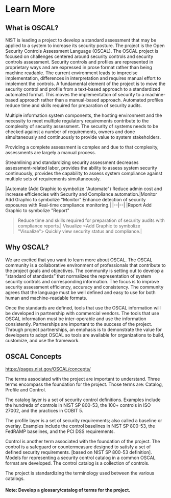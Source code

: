 # Learn More
## What is OSCAL?

NIST is leading a project to develop a standard assessment that may be applied to a system to increase its security posture. The project is the Open Security Controls Assessment Language (OSCAL). The OSCAL project is focused on challenges centered around security controls and security controls assessment. Security controls and profiles are represented in proprietary ways and are expressed in prose format rather than being machine readable. The current environment leads to imprecise implementation, differences in interpretation and requires manual effort to implement the controls. A fundamental element of the project is to move the security control and profile from a text-based approach to a standardized automated format. This moves the implementation of security to a machine-based approach rather than a manual-based approach. Automated profiles reduce time and skills required for preparation of security audits.

Multiple information system components, the hosting environment and the necessity to meet multiple regulatory requirements contribute to the complexity of security assessment. The security of systems needs to be checked against a number of requirements, owners and done simultaneously and continuously to provide value to system stakeholders.

Providing a complete assessment is complex and due to that complexity, assessments are largely a manual process.

Streamlining and standardizing security assessment decreases assessment-related labor, provides the ability to assess system security continuously, provides the capability to assess system compliance against multiple sets of requirements simultaneously.

|Automate (Add Graphic to symbolize "Automate")
Reduce admin cost and increase efficiencies with Security and Compliance automation.|Monitor
Add Graphic to symbolize "Monitor"
Enhance detection of security exposures with Real-time compliance monitoring.|
|--|--|
|Report Add Graphic to symbolize "Report"
> Reduce time and skills required for preparation of security audits with compliance reports.| Visualize
<Add Graphic to symbolize "Visualize">
> Quickly view security status and compliance.|

## Why OSCAL?

We are excited that you want to learn more about OSCAL. The OSCAL community is a collaborative environment of professionals that contribute to the project goals and objectives. The community is setting out to develop a “standard of standards” that normalizes the representation of system security controls and corresponding information. The focus is to improve security assessment efficiency, accuracy and consistency. The community agrees that the language must be well defined and easy to use for both human and machine-readable formats.

Once the standards are defined, tools that use the OSCAL information will be developed in partnership with commercial vendors. The tools that use OSCAL information must be inter-operable and use the information consistently. Partnerships are important to the success of the project. Through project partnerships, an emphasis is to demonstrate the value for developers to adopt OSCAL so tools are available for organizations to build, customize, and use the framework.

## OSCAL Concepts

https://pages.nist.gov/OSCAL/concepts/

The terms associated with the project are important to understand. Three terms encompass the foundation for the project. Those terms are: Catalog, Profile and Control.

The catalog layer is a set of security control definitions. Examples include the hundreds of controls in NIST SP 800-53, the 100+ controls in ISO 27002, and the practices in COBIT 5.

The profile layer is a set of security requirements; also called a baseline or overlay. Examples include the control baselines in NIST SP 800-53, the FedRAMP baselines, and the PCI DSS requirements.

Control is another term associated with the foundation of the project. The control is a safeguard or countermeasure designed to satisfy a set of defined security requirements. [based on NIST SP 800-53 definition]. Models for representing a security control catalog in a common OSCAL format are developed. The control catalog is a collection of controls.

The project is standardizing the terminology used between the various catalogs.

#### Note: Develop a glossary/catalog of terms for the project.
